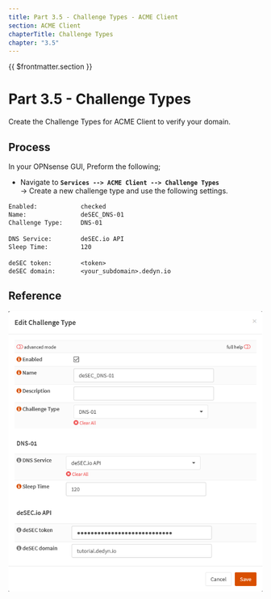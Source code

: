 ```yaml
---
title: Part 3.5 - Challenge Types - ACME Client
section: ACME Client
chapterTitle: Challenge Types
chapter: "3.5"
---
```


{{ $frontmatter.section }}
# Part 3.5 - Challenge Types

Create the Challenge Types for ACME Client to verify your domain.

## Process

In your OPNsense GUI, Preform the following;

- Navigate to **`Services --> ACME Client --> Challenge Types`**  
  -> Create a new challenge type and use the following settings.

```text
Enabled:            checked
Name:               deSEC_DNS-01
Challenge Type:     DNS-01

DNS Service:        deSEC.io API
Sleep Time:         120

deSEC token:        <token>
deSEC domain:       <your_subdomain>.dedyn.io
```

## Reference
![P003-005-ACME-Challenge-Types](assets/P003-005-ACME-Challenge-Types.png)
